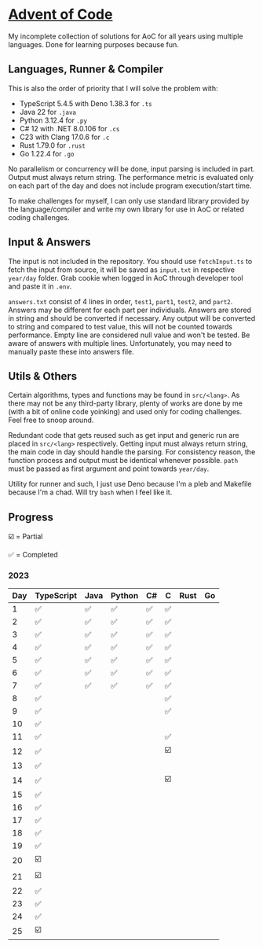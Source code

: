 # [Advent of Code](https://adventofcode.com/)

My incomplete collection of solutions for AoC for all years using multiple languages. Done for
learning purposes because fun.

## Languages, Runner & Compiler

This is also the order of priority that I will solve the problem with:

- TypeScript 5.4.5 with Deno 1.38.3 for `.ts`
- Java 22 for `.java`
- Python 3.12.4 for `.py`
- C# 12 with .NET 8.0.106 for `.cs`
- C23 with Clang 17.0.6 for `.c`
- Rust 1.79.0 for `.rust`
- Go 1.22.4 for `.go`

No parallelism or concurrency will be done, input parsing is included in part. Output must always
return string. The performance metric is evaluated only on each part of the day and does not include
program execution/start time.

To make challenges for myself, I can only use standard library provided by the language/compiler and
write my own library for use in AoC or related coding challenges.

## Input & Answers

The input is not included in the repository. You should use `fetchInput.ts` to fetch the input from
source, it will be saved as `input.txt` in respective `year/day` folder. Grab cookie when logged in
AoC through developer tool and paste it in `.env`.

`answers.txt` consist of 4 lines in order, `test1`, `part1`, `test2`, and `part2`. Answers may be
different for each part per individuals. Answers are stored in string and should be converted if
necessary. Any output will be converted to string and compared to test value, this will not be
counted towards performance. Empty line are considered null value and won't be tested. Be aware of
answers with multiple lines. Unfortunately, you may need to manually paste these into answers file.

## Utils & Others

Certain algorithms, types and functions may be found in `src/<lang>`. As there may not be any
third-party library, plenty of works are done by me (with a bit of online code yoinking) and used
only for coding challenges. Feel free to snoop around.

Redundant code that gets reused such as get input and generic run are placed in `src/<lang>`
respectively. Getting input must always return string, the main code in day should handle the
parsing. For consistency reason, the function process and output must be identical whenever
possible. `path` must be passed as first argument and point towards `year/day`.

Utility for runner and such, I just use Deno because I'm a pleb and Makefile because I'm a chad.
Will try `bash` when I feel like it.

## Progress

☑️ = Partial

✅ = Completed

### 2023

| Day | TypeScript | Java | Python | C# | C  | Rust | Go |
| --- | ---------- | ---- | ------ | -- | -- | ---- | -- |
| 1   | ✅         | ✅   | ✅     | ✅ | ✅ |      |    |
| 2   | ✅         | ✅   | ✅     | ✅ | ✅ |      |    |
| 3   | ✅         | ✅   | ✅     | ✅ | ✅ |      |    |
| 4   | ✅         | ✅   | ✅     | ✅ | ✅ |      |    |
| 5   | ✅         | ✅   | ✅     | ✅ | ✅ |      |    |
| 6   | ✅         | ✅   | ✅     | ✅ | ✅ |      |    |
| 7   | ✅         | ✅   | ✅     | ✅ | ✅ |      |    |
| 8   | ✅         |      |        |    | ✅ |      |    |
| 9   | ✅         |      |        |    | ✅ |      |    |
| 10  | ✅         |      |        |    |    |      |    |
| 11  | ✅         |      |        |    | ✅ |      |    |
| 12  | ✅         |      |        |    | ☑️  |      |    |
| 13  | ✅         |      |        |    |    |      |    |
| 14  | ✅         |      |        |    | ☑️  |      |    |
| 15  | ✅         |      |        |    |    |      |    |
| 16  | ✅         |      |        |    |    |      |    |
| 17  | ✅         |      |        |    |    |      |    |
| 18  | ✅         |      |        |    |    |      |    |
| 19  | ✅         |      |        |    |    |      |    |
| 20  | ☑️          |      |        |    |    |      |    |
| 21  | ☑️          |      |        |    |    |      |    |
| 22  | ✅         |      |        |    |    |      |    |
| 23  | ✅         |      |        |    |    |      |    |
| 24  | ✅         |      |        |    |    |      |    |
| 25  | ☑️          |      |        |    |    |      |    |
